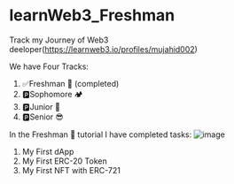 # learnWeb3_Freshman

Track my Journey of Web3 deeloper(https://learnweb3.io/profiles/mujahid002)

We have Four Tracks:
1. ✅Freshman 🚀 (completed)
2. 🅿️Sophomore 🏕️
3. 🅿️Junior 👷
4. 🅿️Senior 😎

In the Freshman 🚀 tutorial I have completed tasks:
![image](https://user-images.githubusercontent.com/109784578/229195941-64dda6c5-caeb-4ad8-b6a9-044686ee0b67.png)

1. My First dApp
2. My First ERC-20 Token
3. My First NFT with ERC-721

